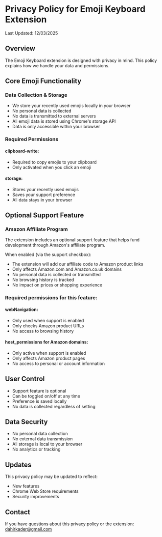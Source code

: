 # Privacy Policy for Emoji Keyboard Extension
Last Updated: 12/03/2025

## Overview
The Emoji Keyboard extension is designed with privacy in mind. This policy explains how we handle your data and permissions.

## Core Emoji Functionality

### Data Collection & Storage
- We store your recently used emojis locally in your browser
- No personal data is collected
- No data is transmitted to external servers
- All emoji data is stored using Chrome's storage API
- Data is only accessible within your browser

### Required Permissions

#### clipboard-write:
- Required to copy emojis to your clipboard
- Only activated when you click an emoji

#### storage:
- Stores your recently used emojis
- Saves your support preference
- All data stays in your browser

## Optional Support Feature

### Amazon Affiliate Program
The extension includes an optional support feature that helps fund development through Amazon's affiliate program.

When enabled (via the support checkbox):
- The extension will add our affiliate code to Amazon product links
- Only affects Amazon.com and Amazon.co.uk domains
- No personal data is collected or transmitted
- No browsing history is tracked
- No impact on prices or shopping experience

### Required permissions for this feature:

#### webNavigation:
- Only used when support is enabled
- Only checks Amazon product URLs
- No access to browsing history

#### host_permissions for Amazon domains:
- Only active when support is enabled
- Only affects Amazon product pages
- No access to personal or account information

## User Control
- Support feature is optional
- Can be toggled on/off at any time
- Preference is saved locally
- No data is collected regardless of setting

## Data Security
- No personal data collection
- No external data transmission
- All storage is local to your browser
- No analytics or tracking

## Updates
This privacy policy may be updated to reflect:
- New features
- Chrome Web Store requirements
- Security improvements

## Contact
If you have questions about this privacy policy or the extension: dahirkader@gmail.com
